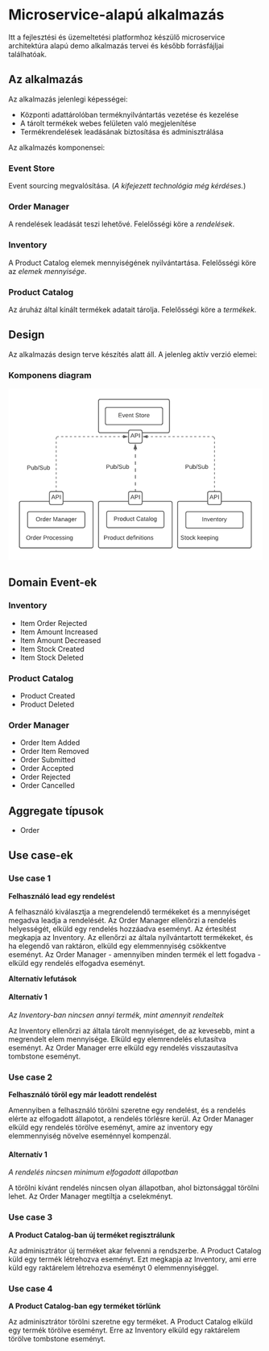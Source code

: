 # Microservice-alapú alkalmazás

Itt a fejlesztési és üzemeltetési platformhoz készülő microservice architektúra alapú demo alkalmazás tervei és később forrásfájljai találhatóak.

## Az alkalmazás

Az alkalmazás jelenlegi képességei:

* Központi adattárolóban terméknyilvántartás vezetése és kezelése
* A tárolt termékek webes felületen való megjelenítése
* Termékrendelések leadásának biztosítása és adminisztrálása

Az alkalmazés komponensei:

### Event Store

Event sourcing megvalósítása. (_A kifejezett technológia még kérdéses._)

### Order Manager

A rendelések leadását teszi lehetővé. Felelősségi köre a _rendelések_.

### Inventory

A Product Catalog elemek mennyiségének nyilvántartása. Felelősségi köre az _elemek mennyisége_.

### Product Catalog

Az áruház által kínált termékek adatait tárolja. Felelősségi köre a _termékek_.


## Design

Az alkalmazás design terve készítés alatt áll. A jelenleg aktív verzió elemei:

### Komponens diagram

![Komponens diagram](/pictures/ArchitectureDiagram.png)

## Domain Event-ek

### Inventory

* Item Order Rejected
* Item Amount Increased
* Item Amount Decreased
* Item Stock Created
* Item Stock Deleted

### Product Catalog

* Product Created
* Product Deleted

### Order Manager

* Order Item Added
* Order Item Removed
* Order Submitted
* Order Accepted
* Order Rejected
* Order Cancelled

## Aggregate típusok

* Order

## Use case-ek

### Use case 1

**Felhasználó lead egy rendelést**

A felhasználó kiválasztja a megrendelendő termékeket és a mennyiséget megadva leadja a rendelését. Az Order Manager ellenőrzi a rendelés helyességét, elküld egy rendelés hozzáadva eseményt. Az értesítést megkapja az Inventory. Az ellenőrzi az általa nyílvántartott termékeket, és ha elegendő van raktáron, elküld egy elemmennyiség csökkentve eseményt. Az Order Manager - amennyiben minden termék el lett fogadva - elküld egy rendelés elfogadva eseményt.

**Alternatív lefutások**

#### Alternatív 1

_Az Inventory-ban nincsen annyi termék, mint amennyit rendeltek_

Az Inventory ellenőrzi az általa tárolt mennyiséget, de az kevesebb, mint a megrendelt elem mennyisége. Elküld egy elemrendelés elutasítva eseményt. Az Order Manager erre elküld egy rendelés visszautasítva tombstone eseményt.

### Use case 2

**Felhasználó töröl egy már leadott rendelést**

Amennyiben a felhasználó törölni szeretne egy rendelést, és a rendelés elérte az elfogadott állapotot, a rendelés törlésre kerül. Az Order Manager elküld egy rendelés törölve eseményt, amire az inventory egy elemmennyiség növelve eseménnyel kompenzál.

#### Alternatív 1

_A rendelés nincsen minimum elfogadott állapotban_

A törölni kívánt rendelés nincsen olyan állapotban, ahol biztonsággal törölni lehet. Az Order Manager megtiltja a cselekményt.

### Use case 3

**A Product Catalog-ban új terméket regisztrálunk**

Az adminisztrátor új terméket akar felvenni a rendszerbe. A Product Catalog küld egy termék létrehozva eseményt. Ezt megkapja az Inventory, ami erre küld egy raktárelem létrehozva eseményt 0 elemmennyiséggel.

### Use case 4

**A Product Catalog-ban egy terméket törlünk**

Az adminisztrátor törölni szeretne egy terméket. A Product Catalog elküld egy termék törölve eseményt. Erre az Inventory elküld egy raktárelem törölve tombstone eseményt. 

